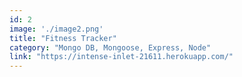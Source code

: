 ```yaml
---
id: 2
image: './image2.png'
title: "Fitness Tracker"
category: "Mongo DB, Mongoose, Express, Node"
link: "https://intense-inlet-21611.herokuapp.com/"
---
```

